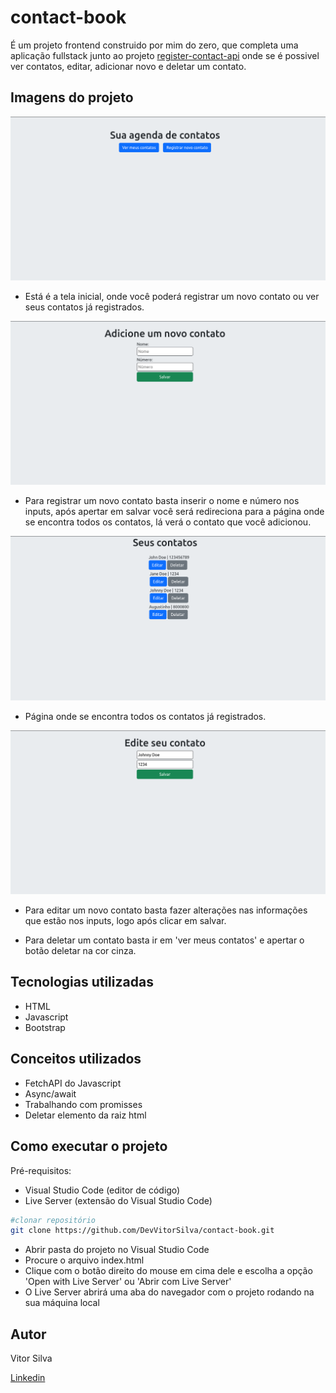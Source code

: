 # contact-book

É um projeto frontend construido por mim do zero, que completa uma aplicação fullstack junto ao projeto [register-contact-api](https://github.com/DevVitorSilva/register-contact-api) onde se é possivel ver contatos, editar, adicionar novo e deletar um contato.

## Imagens do projeto

![tela inicial](./images/initial-screen.png)

- Está é a tela inicial, onde você poderá registrar um novo contato ou ver seus contatos já registrados.

![registrar um novo contato](./images/register-new-contact.png)

- Para registrar um novo contato basta inserir o nome e número nos inputs, após apertar em salvar você será redireciona para a página onde se encontra todos os contatos, lá verá o contato que você adicionou.

![seus contatos](./images/your-contacts.png)

- Página onde se encontra todos os contatos já registrados.

![edite seu contato](./images/edit-contact.png)

- Para editar um novo contato basta fazer alterações nas informações que estão nos inputs, logo após clicar em salvar.

- Para deletar um contato basta ir em 'ver meus contatos' e apertar o botão deletar na cor cinza.

## Tecnologias utilizadas

- HTML
- Javascript
- Bootstrap

## Conceitos utilizados

- FetchAPI do Javascript
- Async/await
- Trabalhando com promisses
- Deletar elemento da raiz html

## Como executar o projeto

Pré-requisitos:

- Visual Studio Code (editor de código)
- Live Server (extensão do Visual Studio Code)

```bash
#clonar repositório
git clone https://github.com/DevVitorSilva/contact-book.git
```

- Abrir pasta do projeto no Visual Studio Code
- Procure o arquivo index.html
- Clique com o botão direito do mouse em cima dele e escolha a opção 'Open with Live Server' ou 'Abrir com Live Server'
- O Live Server abrirá uma aba do navegador com o projeto rodando na sua máquina local

## Autor

Vitor Silva

[Linkedin](https://linkedin.com/in/vitor-silva-a289a9288)
